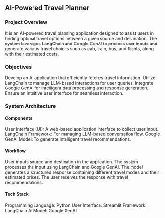 ##                                            AI-Powered Travel Planner
### Project Overview
It is an AI-powered travel planning application designed to assist users in finding optimal travel options between a given source and destination. The system leverages LangChain and Google GenAI to process user inputs and generate various travel choices such as cab, train, bus, and flights, along with their estimated costs.
###  Objectives
Develop an AI application that efficiently fetches travel information.
Utilize LangChain to manage LLM-based interactions for user queries.
Integrate Google GenAI for intelligent data processing and response generation.
Ensure an intuitive user interface for seamless interaction.
###  System Architecture
#### Components
User Interface (UI): A web-based application interface to collect user input.
LangChain Framework: For managing LLM-based conversation flow.
Google GenAI Model: To generate intelligent travel recommendations.
#### Workflow
User inputs source and destination in the application.
The system processes the input using LangChain and Google GenAI.
The model generates a structured response containing different travel modes and their estimated prices.
The user receives the response with travel recommendations.
#### Tech Stack
Programming Language: Python
User Interface: Streamlit
Framework: LangChain
AI Model: Google GenAI

